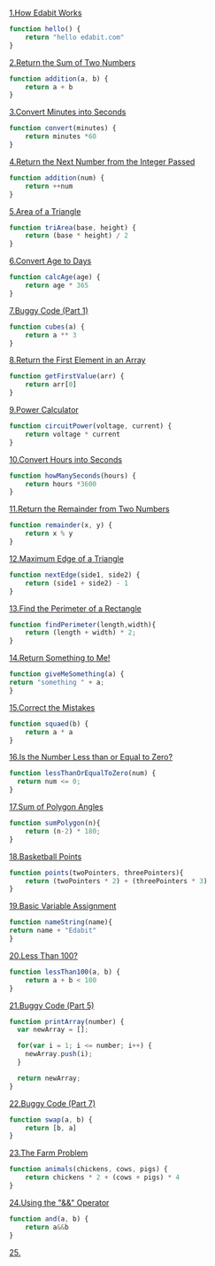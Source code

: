 
[1.How Edabit Works](https://edabit.com/challenge/ARr5tA458o2tC9FTN)

```js
function hello() {
	return "hello edabit.com"
}
```

[2.Return the Sum of Two Numbers](https://edabit.com/challenge/3LpBLgNRyaHMvNb4j)

```js
function addition(a, b) {
	return a + b
}
```

[3.Convert Minutes into Seconds](https://edabit.com/challenge/8q54MKnRrm89pSLmW)

```js
function convert(minutes) {
	return minutes *60
}
```
[4.Return the Next Number from the Integer Passed](https://edabit.com/challenge/NAQhEoxbofPidLxm9)

```js
function addition(num) {
	return ++num
}
```

[5.Area of a Triangle](https://edabit.com/challenge/3CaszbdZYGN4otQD8)
```js
function triArea(base, height) {
	return (base * height) / 2
}
```
[6.Convert Age to Days](https://edabit.com/challenge/bL7hSc6Zh4zZJzGmw)
```js
function calcAge(age) {
	return age * 365
}
```
[7.Buggy Code (Part 1)](https://edabit.com/challenge/j7yQbF3J3rToHsDBP)
```js
function cubes(a) {
	return a ** 3
}
```
[8.Return the First Element in an Array](https://edabit.com/challenge/QaApgtePE6QrCZ64o)
```js
function getFirstValue(arr) {
	return arr[0]
}
```
[9.Power Calculator](https://edabit.com/challenge/wAdE9te55cowBLcPs)
```js
function circuitPower(voltage, current) {
	return voltage * current
}
```
[10.Convert Hours into Seconds](https://edabit.com/challenge/6AnQqiEjkJdZrWhPS)
```js
function howManySeconds(hours) {
	return hours *3600
}
```
[11.Return the Remainder from Two Numbers](https://edabit.com/challenge/Q2j5FTFtsk7PdzrQk)
```js
function remainder(x, y) {
	return x % y
}
```
[12.Maximum Edge of a Triangle](https://edabit.com/challenge/nhXofMMyrowMyr9Nv)
```js
function nextEdge(side1, side2) {
	return (side1 + side2) - 1
}
```
[13.Find the Perimeter of a Rectangle](https://edabit.com/challenge/XnJ24rWW7iJkNrtsh)
```js
function findPerimeter(length,width){
	return (length + width) * 2;
}
```
[14.Return Something to Me!](https://edabit.com/challenge/MvZK536X7fyrWH8Qc)
```js
function giveMeSomething(a) {
return "something " + a;
}
```
[15.Correct the Mistakes](https://edabit.com/challenge/ks3vMrqdnW3CQ3F4i)
```js 
function squaed(b) {
	return a * a
}
```
[16.Is the Number Less than or Equal to Zero?](https://edabit.com/challenge/PTiLYyb4A69KZtBCg)
```js
function lessThanOrEqualToZero(num) {
  return num <= 0;
}
```
[17.Sum of Polygon Angles](https://edabit.com/challenge/fBJyQSe5Jmbm9hPAG)
```js 
function sumPolygon(n){
  	return (n-2) * 180;
}
```
[18.Basketball Points](https://edabit.com/challenge/Y46Xp2pcvTB77bmdD)
```js 
function points(twoPointers, threePointers){
	return (twoPointers * 2) + (threePointers * 3) 
}
```
[19.Basic Variable Assignment](https://edabit.com/challenge/ZNwHGgHvsdnYwJ5WKx)
```js
function nameString(name){
return name + "Edabit"
}
```
[20.Less Than 100?](https://edabit.com/challenge/9MjEpkL7yAjAqiH58)
```js 
function lessThan100(a, b) {
	return a + b < 100
}
```
[21.Buggy Code (Part 5)](https://edabit.com/challenge/4iCsexZgmDEMMxj46)
```js
function printArray(number) {
  var newArray = [];

  for(var i = 1; i <= number; i++) {
    newArray.push(i);
  }

  return newArray;
}
```
[22.Buggy Code (Part 7)](https://edabit.com/challenge/CCGBig9eRPFzAHv46)
```js
function swap(a, b) {
	return [b, a]
}
```
[23.The Farm Problem](https://edabit.com/challenge/8Qg78sf5SNDEANKti)
```js
function animals(chickens, cows, pigs) {
	return chickens * 2 + (cows + pigs) * 4
}
```

[24.Using the "&&" Operator](https://edabit.com/challenge/vJCZmgvvDjehyDcDK)
```js
function and(a, b) {
	return a&&b
}
```
[25.]()
```js

```